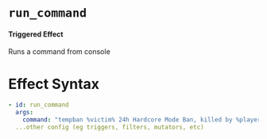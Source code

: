 # `run_command`
#### Triggered Effect

Runs a command from console

# Effect Syntax
```yaml
- id: run_command
  args:
    command: "tempban %victim% 24h Hardcore Mode Ban, killed by %player%" # Supports %player% and %victim% as placeholders (victim will only be used if there is a player as a victim for this effect)
  ...other config (eg triggers, filters, mutators, etc)
```